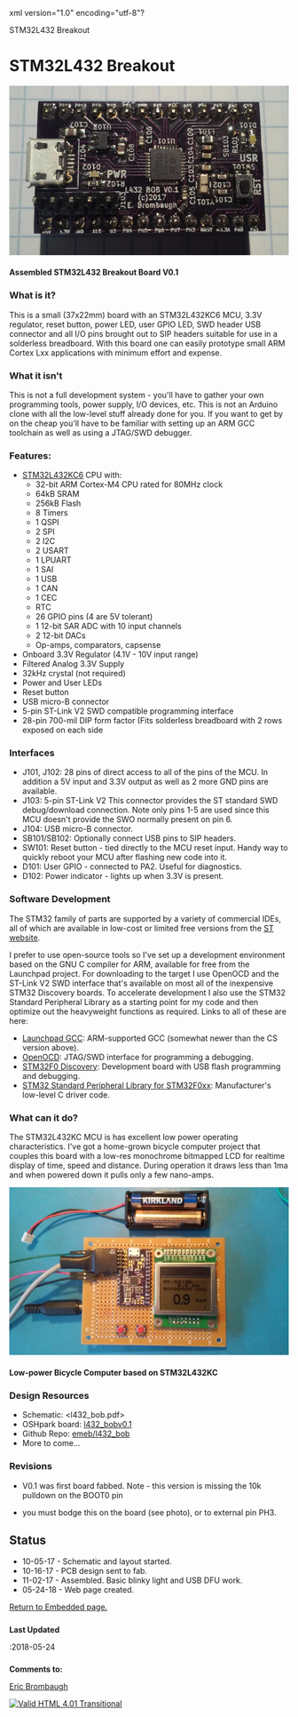 xml version="1.0" encoding="utf-8"?



STM32L432 Breakout




# STM32L432 Breakout


![STM32L432 Breakout](l432_bob.jpg)


#### Assembled STM32L432 Breakout Board V0.1


### What is it?


This is a small (37x22mm) board with an STM32L432KC6 MCU, 3.3V regulator,
reset button, power LED, user GPIO LED, SWD header USB connector and all I/O
pins brought out to SIP headers suitable for use in a solderless breadboard.
With this board one can easily prototype small ARM Cortex Lxx applications with
minimum effort and expense.

### What it isn't


This is not a full development system - you'll have to gather your own
programming tools, power supply, I/O devices, etc. This is not an Arduino
clone with all the low-level stuff already done for you. If you want to get by
on the cheap you'll have to be familiar with setting up an ARM GCC toolchain
as well as using a JTAG/SWD debugger.

### Features:


* [STM32L432KC6](http://www.st.com/en/microcontrollers/stm32l432kc.html)
 CPU with:
	+ 32-bit ARM Cortex-M4 CPU rated for 80MHz clock
	+ 64kB SRAM
	+ 256kB Flash
	+ 8 Timers
	+ 1 QSPI
	+ 2 SPI
	+ 2 I2C
	+ 2 USART
	+ 1 LPUART
	+ 1 SAI
	+ 1 USB
	+ 1 CAN
	+ 1 CEC
	+ RTC
	+ 26 GPIO pins (4 are 5V tolerant)
	+ 1 12-bit SAR ADC with 10 input channels
	+ 2 12-bit DACs
	+ Op-amps, comparators, capsense
* Onboard 3.3V Regulator (4.1V - 10V input range)
* Filtered Analog 3.3V Supply
* 32kHz crystal (not required)
* Power and User LEDs
* Reset button
* USB micro-B connector
* 5-pin ST-Link V2 SWD compatible programming interface
* 28-pin 700-mil DIP form factor (Fits solderless breadboard
 with 2 rows exposed on each side


### Interfaces


* J101, J102: 28 pins of direct access to all of the pins of the MCU.
 In addition a 5V input and 3.3V output as well as 2 more GND pins
 are available.
* J103: 5-pin ST-Link V2 This connector provides the ST standard
 SWD debug/download connection. Note only pins 1-5 are used
 since this MCU doesn't provide the SWO normally present on pin 6.
* J104: USB micro-B connector.
* SB101/SB102: Optionally connect USB pins to SIP headers.
* SW101: Reset button - tied directly to the MCU reset input. Handy way to
 quickly reboot your MCU after flashing new code into it.
* D101: User GPIO - connected to PA2. Useful for diagnostics.
* D102: Power indicator - lights up when 3.3V is present.


### Software Development


The STM32 family of parts are supported by a variety of commercial IDEs, all
of which are available in low-cost or limited free versions from the
[ST website](http://www.st.com/internet/mcu/class/1734.jsp).

I prefer to use open-source tools so I've set up a development environment
based on the GNU C compiler for ARM, available for free from the Launchpad
project. For downloading to the target I use OpenOCD and the ST-Link V2 SWD
interface that's available on most all of the inexpensive STM32 Discovery boards.
To accelerate development I also use the STM32 Standard Peripheral Library as
a starting point for my code and then optimize out the heavyweight functions
as required. Links to all of these are here:

* [Launchpad GCC](https://launchpad.net/gcc-arm-embedded): 
 ARM-supported GCC (somewhat newer than the CS version above).
* [OpenOCD](http://openocd.org/): JTAG/SWD interface for
 programming a debugging.
* [STM32F0 Discovery](http://www.st.com/web/catalog/tools/FM116/SC959/SS1532/PF253215?sc=internet/evalboard/product/253215.jsp): Development board with USB flash programming
 and debugging.
* [STM32 Standard Peripheral Library for STM32F0xx](http://www.st.com/web/catalog/tools/FM147/CL1794/SC961/SS1743/LN1939/PF257884): Manufacturer's low-level C driver code.


### What can it do?


The STM32L432KC MCU is has excellent low power operating characteristics. I've
got a home-grown bicycle computer project that couples this board with a low-res
monochrome bitmapped LCD for realtime display of time, speed and distance. During
operation it draws less than 1ma and when powered down it pulls only a few nano-amps.

![STM32L432 Bicycle computer](bike_comp.jpg)


#### Low-power Bicycle Computer based on STM32L432KC


### Design Resources


* Schematic: <l432_bob.pdf>
* OSHpark board: [l432\_bobv0.1](https://oshpark.com/shared_projects/4wLpi5md)
* Github Repo: [emeb/l432\_bob](https://github.com/emeb/l432_bob)
* More to come...


### Revisions


* V0.1 was first board fabbed. Note - this version is missing the 10k pulldown on the BOOT0 pin
 - you must bodge this on the board (see photo), or to external pin PH3.


## Status


* 10-05-17 - Schematic and layout started.
* 10-16-17 - PCB design sent to fab.
* 11-02-17 - Assembled. Basic blinky light and USB DFU work.
* 05-24-18 - Web page created.


[Return to Embedded page.](../index.html)
##### 
**Last Updated**


:2018-05-24
##### 
**Comments to:**


[Eric Brombaugh](mailto:ebrombaugh1@cox.net)

[![Valid HTML 4.01 Transitional](http://www.w3.org/Icons/valid-html401)](http://validator.w3.org/check?uri=referer)








